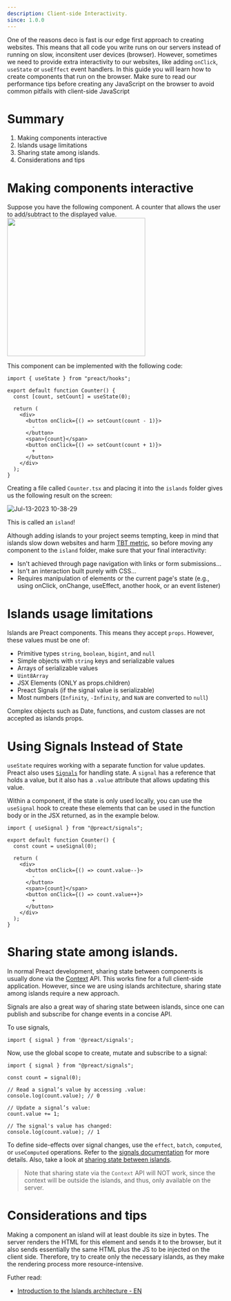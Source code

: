 ```yaml
---
description: Client-side Interactivity.
since: 1.0.0
---
```


One of the reasons deco is fast is our edge first approach to creating websites.
This means that all code you write runs on our servers instead of running on
slow, inconsitent user devices (browser). However, sometimes we need to provide
extra interactivity to our websites, like adding `onClick`, `useState` or
`useEffect` event handlers. In this guide you will learn how to create
components that run on the browser. Make sure to read our performance tips
before creating any JavaScript on the browser to avoid common pitfails with
client-side JavaScript

# Summary

1. Making components interactive
2. Islands usage limitations
3. Sharing state among islands.
4. Considerations and tips

# Making components interactive

Suppose you have the following component. A counter that allows the user to
add/subtract to the displayed value.
<img width="320"  src="https://github.com/deco-sites/starting/assets/1753396/ffecce87-22e4-4165-8436-e46cf9681eb0" />

This component can be implemented with the following code:

```tsx
import { useState } from "preact/hooks";

export default function Counter() {
  const [count, setCount] = useState(0);

  return (
    <div>
      <button onClick={() => setCount(count - 1)}>
        -
      </button>
      <span>{count}</span>
      <button onClick={() => setCount(count + 1)}>
        +
      </button>
    </div>
  );
}
```

Creating a file called `Counter.tsx` and placing it into the `islands` folder
gives us the following result on the screen:

![Jul-13-2023 10-38-29](https://github.com/deco-sites/starting/assets/1753396/9d4cda22-f302-4b8e-a98e-d5c9dd4af596)

This is called an `island`!

Although adding islands to your project seems tempting, keep in mind that
islands slow down websites and harm [TBT metric](https://web.dev/tbt/), so
before moving any component to the `island` folder, make sure that your final
interactivity:

- Isn't achieved through page navigation with links or form submissions...
- Isn't an interaction built purely with CSS...
- Requires manipulation of elements or the current page's state (e.g., using
  onClick, onChange, useEffect, another hook, or an event listener)

# Islands usage limitations

Islands are Preact components. This means they accept `props`. However, these
values must be one of:

- Primitive types `string`, `boolean`, `bigint`, and `null`
- Simple objects with `string` keys and serializable values
- Arrays of serializable values
- `Uint8Array`
- JSX Elements (ONLY as props.children)
- Preact Signals (if the signal value is serializable)
- Most numbers (`Infinity`, `-Infinity`, and `NaN` are converted to `null`)

Complex objects such as Date, functions, and custom classes are not accepted as
islands props.

# Using Signals Instead of State

`useState` requires working with a separate function for value updates. Preact
also uses [`Signals`](https://preactjs.com/guide/v10/signals/) for handling
state. A `signal` has a reference that holds a value, but it also has a `.value`
attribute that allows updating this value.

Within a component, if the state is only used locally, you can use the
`useSignal` hook to create these elements that can be used in the function body
or in the JSX returned, as in the example below.

```tsx
import { useSignal } from "@preact/signals";

export default function Counter() {
  const count = useSignal(0);

  return (
    <div>
      <button onClick={() => count.value--}>
        -
      </button>
      <span>{count}</span>
      <button onClick={() => count.value++}>
        +
      </button>
    </div>
  );
}
```

# Sharing state among islands.

In normal Preact development, sharing state between components is usually done via the [Context](https://preactjs.com/guide/v10/context/) API. This works fine for a full client-side application. However, since we are using islands architecture, sharing state among islands require a new approach.

Signals are also a great way of sharing state between islands, since one can publish and subscribe for change events in a concise API. 

To use signals, 
```tsx 
import { signal } from '@preact/signals';
```

Now, use the global scope to create, mutate and subscribe to a signal:

```tsx
import { signal } from "@preact/signals";

const count = signal(0);

// Read a signal’s value by accessing .value:
console.log(count.value); // 0

// Update a signal’s value:
count.value += 1;

// The signal's value has changed:
console.log(count.value); // 1
```

To define side-effects over signal changes, use the `effect`, `batch`,
`computed`, or `useComputed` operations. Refer to the
[signals documentation](https://preactjs.com/guide/v10/signals/) for more
details. Also, take a look at
[sharing state between islands](https://fresh.deno.dev/docs/examples/sharing-state-between-islands).

> Note that sharing state via the `Context` API will NOT work, since the context
> will be outside the islands, and thus, only available on the server.

# Considerations and tips

Making a component an island will at least double its size in bytes. The server
renders the HTML for this element and sends it to the browser, but it also sends
essentially the same HTML plus the JS to be injected on the client side.
Therefore, try to create only the necessary islands, as they make the rendering
process more resource-intensive.

Futher read:

- [Introduction to the Islands architecture - EN](https://deno.com/blog/intro-to-islands)
